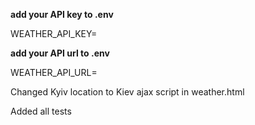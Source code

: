 __add your API key to .env__


WEATHER_API_KEY=


__add your API url to .env__


WEATHER_API_URL=


Changed Kyiv location to Kiev ajax script in weather.html


Added all tests
